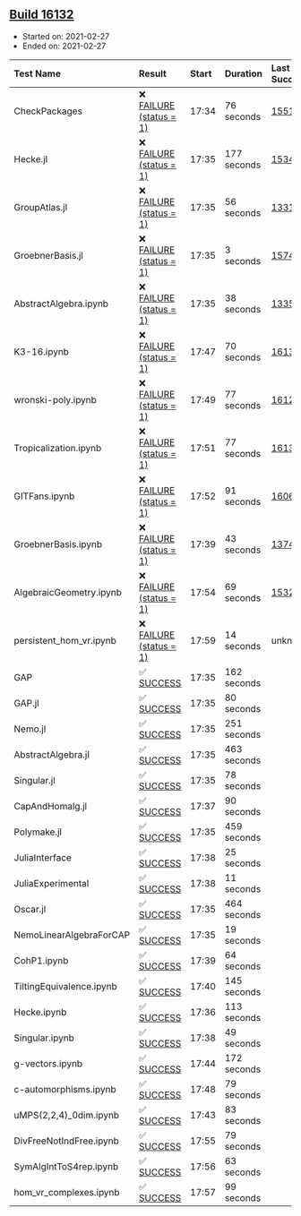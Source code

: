 ## [Build 16132](https://oscarci.mathematik.uni-kl.de/job/oscar/16132/)

* Started on: 2021-02-27
* Ended on: 2021-02-27

| Test Name    | Result | Start | Duration | Last Success | First Failure |
|:-------------|:-------|:------|:---------|:-------------|:--------------|
| CheckPackages | ❌ [FAILURE (status = 1)](https://oscarci.mathematik.uni-kl.de/job/oscar/16132/artifact/logs/build-16132/CheckPackages.log) | 17:34 | 76 seconds | [15514](https://oscarci.mathematik.uni-kl.de/job/oscar/15514/) | [15515](https://oscarci.mathematik.uni-kl.de/job/oscar/15515/) |
| Hecke.jl | ❌ [FAILURE (status = 1)](https://oscarci.mathematik.uni-kl.de/job/oscar/16132/artifact/logs/build-16132/Hecke.jl.log) | 17:35 | 177 seconds | [15344](https://oscarci.mathematik.uni-kl.de/job/oscar/15344/) | [15348](https://oscarci.mathematik.uni-kl.de/job/oscar/15348/) |
| GroupAtlas.jl | ❌ [FAILURE (status = 1)](https://oscarci.mathematik.uni-kl.de/job/oscar/16132/artifact/logs/build-16132/GroupAtlas.jl.log) | 17:35 | 56 seconds | [13311](https://oscarci.mathematik.uni-kl.de/job/oscar/13311/) | [13312](https://oscarci.mathematik.uni-kl.de/job/oscar/13312/) |
| GroebnerBasis.jl | ❌ [FAILURE (status = 1)](https://oscarci.mathematik.uni-kl.de/job/oscar/16132/artifact/logs/build-16132/GroebnerBasis.jl.log) | 17:35 | 3 seconds | [15745](https://oscarci.mathematik.uni-kl.de/job/oscar/15745/) | [15746](https://oscarci.mathematik.uni-kl.de/job/oscar/15746/) |
| AbstractAlgebra.ipynb | ❌ [FAILURE (status = 1)](https://oscarci.mathematik.uni-kl.de/job/oscar/16132/artifact/logs/build-16132/AbstractAlgebra.ipynb.log) | 17:35 | 38 seconds | [13355](https://oscarci.mathematik.uni-kl.de/job/oscar/13355/) | [13356](https://oscarci.mathematik.uni-kl.de/job/oscar/13356/) |
| K3-16.ipynb | ❌ [FAILURE (status = 1)](https://oscarci.mathematik.uni-kl.de/job/oscar/16132/artifact/logs/build-16132/K3-16.ipynb.log) | 17:47 | 70 seconds | [16131](https://oscarci.mathematik.uni-kl.de/job/oscar/16131/) | [16132](https://oscarci.mathematik.uni-kl.de/job/oscar/16132/) |
| wronski-poly.ipynb | ❌ [FAILURE (status = 1)](https://oscarci.mathematik.uni-kl.de/job/oscar/16132/artifact/logs/build-16132/wronski-poly.ipynb.log) | 17:49 | 77 seconds | [16124](https://oscarci.mathematik.uni-kl.de/job/oscar/16124/) | [16125](https://oscarci.mathematik.uni-kl.de/job/oscar/16125/) |
| Tropicalization.ipynb | ❌ [FAILURE (status = 1)](https://oscarci.mathematik.uni-kl.de/job/oscar/16132/artifact/logs/build-16132/Tropicalization.ipynb.log) | 17:51 | 77 seconds | [16130](https://oscarci.mathematik.uni-kl.de/job/oscar/16130/) | [16131](https://oscarci.mathematik.uni-kl.de/job/oscar/16131/) |
| GITFans.ipynb | ❌ [FAILURE (status = 1)](https://oscarci.mathematik.uni-kl.de/job/oscar/16132/artifact/logs/build-16132/GITFans.ipynb.log) | 17:52 | 91 seconds | [16068](https://oscarci.mathematik.uni-kl.de/job/oscar/16068/) | [16069](https://oscarci.mathematik.uni-kl.de/job/oscar/16069/) |
| GroebnerBasis.ipynb | ❌ [FAILURE (status = 1)](https://oscarci.mathematik.uni-kl.de/job/oscar/16132/artifact/logs/build-16132/GroebnerBasis.ipynb.log) | 17:39 | 43 seconds | [13748](https://oscarci.mathematik.uni-kl.de/job/oscar/13748/) | [13749](https://oscarci.mathematik.uni-kl.de/job/oscar/13749/) |
| AlgebraicGeometry.ipynb | ❌ [FAILURE (status = 1)](https://oscarci.mathematik.uni-kl.de/job/oscar/16132/artifact/logs/build-16132/AlgebraicGeometry.ipynb.log) | 17:54 | 69 seconds | [15322](https://oscarci.mathematik.uni-kl.de/job/oscar/15322/) | [15323](https://oscarci.mathematik.uni-kl.de/job/oscar/15323/) |
| persistent_hom_vr.ipynb | ❌ [FAILURE (status = 1)](https://oscarci.mathematik.uni-kl.de/job/oscar/16132/artifact/logs/build-16132/persistent_hom_vr.ipynb.log) | 17:59 | 14 seconds | unknown | unknown |
| GAP | ✅ [SUCCESS](https://oscarci.mathematik.uni-kl.de/job/oscar/16132/artifact/logs/build-16132/GAP.log) | 17:35 | 162 seconds |  |  |
| GAP.jl | ✅ [SUCCESS](https://oscarci.mathematik.uni-kl.de/job/oscar/16132/artifact/logs/build-16132/GAP.jl.log) | 17:35 | 80 seconds |  |  |
| Nemo.jl | ✅ [SUCCESS](https://oscarci.mathematik.uni-kl.de/job/oscar/16132/artifact/logs/build-16132/Nemo.jl.log) | 17:35 | 251 seconds |  |  |
| AbstractAlgebra.jl | ✅ [SUCCESS](https://oscarci.mathematik.uni-kl.de/job/oscar/16132/artifact/logs/build-16132/AbstractAlgebra.jl.log) | 17:35 | 463 seconds |  |  |
| Singular.jl | ✅ [SUCCESS](https://oscarci.mathematik.uni-kl.de/job/oscar/16132/artifact/logs/build-16132/Singular.jl.log) | 17:35 | 78 seconds |  |  |
| CapAndHomalg.jl | ✅ [SUCCESS](https://oscarci.mathematik.uni-kl.de/job/oscar/16132/artifact/logs/build-16132/CapAndHomalg.jl.log) | 17:37 | 90 seconds |  |  |
| Polymake.jl | ✅ [SUCCESS](https://oscarci.mathematik.uni-kl.de/job/oscar/16132/artifact/logs/build-16132/Polymake.jl.log) | 17:35 | 459 seconds |  |  |
| JuliaInterface | ✅ [SUCCESS](https://oscarci.mathematik.uni-kl.de/job/oscar/16132/artifact/logs/build-16132/JuliaInterface.log) | 17:38 | 25 seconds |  |  |
| JuliaExperimental | ✅ [SUCCESS](https://oscarci.mathematik.uni-kl.de/job/oscar/16132/artifact/logs/build-16132/JuliaExperimental.log) | 17:38 | 11 seconds |  |  |
| Oscar.jl | ✅ [SUCCESS](https://oscarci.mathematik.uni-kl.de/job/oscar/16132/artifact/logs/build-16132/Oscar.jl.log) | 17:35 | 464 seconds |  |  |
| NemoLinearAlgebraForCAP | ✅ [SUCCESS](https://oscarci.mathematik.uni-kl.de/job/oscar/16132/artifact/logs/build-16132/NemoLinearAlgebraForCAP.log) | 17:35 | 19 seconds |  |  |
| CohP1.ipynb | ✅ [SUCCESS](https://oscarci.mathematik.uni-kl.de/job/oscar/16132/artifact/logs/build-16132/CohP1.ipynb.log) | 17:39 | 64 seconds |  |  |
| TiltingEquivalence.ipynb | ✅ [SUCCESS](https://oscarci.mathematik.uni-kl.de/job/oscar/16132/artifact/logs/build-16132/TiltingEquivalence.ipynb.log) | 17:40 | 145 seconds |  |  |
| Hecke.ipynb | ✅ [SUCCESS](https://oscarci.mathematik.uni-kl.de/job/oscar/16132/artifact/logs/build-16132/Hecke.ipynb.log) | 17:36 | 113 seconds |  |  |
| Singular.ipynb | ✅ [SUCCESS](https://oscarci.mathematik.uni-kl.de/job/oscar/16132/artifact/logs/build-16132/Singular.ipynb.log) | 17:38 | 49 seconds |  |  |
| g-vectors.ipynb | ✅ [SUCCESS](https://oscarci.mathematik.uni-kl.de/job/oscar/16132/artifact/logs/build-16132/g-vectors.ipynb.log) | 17:44 | 172 seconds |  |  |
| c-automorphisms.ipynb | ✅ [SUCCESS](https://oscarci.mathematik.uni-kl.de/job/oscar/16132/artifact/logs/build-16132/c-automorphisms.ipynb.log) | 17:48 | 79 seconds |  |  |
| uMPS(2,2,4)_0dim.ipynb | ✅ [SUCCESS](https://oscarci.mathematik.uni-kl.de/job/oscar/16132/artifact/logs/build-16132/uMPS-2-2-4-_0dim.ipynb.log) | 17:43 | 83 seconds |  |  |
| DivFreeNotIndFree.ipynb | ✅ [SUCCESS](https://oscarci.mathematik.uni-kl.de/job/oscar/16132/artifact/logs/build-16132/DivFreeNotIndFree.ipynb.log) | 17:55 | 79 seconds |  |  |
| SymAlgIntToS4rep.ipynb | ✅ [SUCCESS](https://oscarci.mathematik.uni-kl.de/job/oscar/16132/artifact/logs/build-16132/SymAlgIntToS4rep.ipynb.log) | 17:56 | 63 seconds |  |  |
| hom_vr_complexes.ipynb | ✅ [SUCCESS](https://oscarci.mathematik.uni-kl.de/job/oscar/16132/artifact/logs/build-16132/hom_vr_complexes.ipynb.log) | 17:57 | 99 seconds |  |  |
